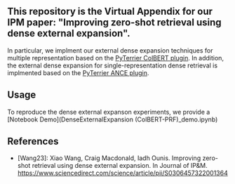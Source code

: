 ## This repository is the Virtual Appendix for our IPM paper: "Improving zero-shot retrieval using dense external expansion".


In particular, we implment our external dense expansion techniques for multiple representation based on the [PyTerrier ColBERT plugin](https://github.com/terrierteam/pyterrier_colbert). In addition, the external dense expansion for single-representation dense retrieval is implmented based on the [PyTerrier ANCE plugin](https://github.com/terrierteam/pyterrier_ance).


## Usage
To reproduce the dense external expanson experiments, we provide a [Notebook Demo](DenseExternalExpansion (ColBERT-PRF)_demo.ipynb)


## References
 - [Wang23]: Xiao Wang, Craig Macdonald, Iadh Ounis. Improving zero-shot retrieval using dense external expansion. In Journal of IP&M. https://www.sciencedirect.com/science/article/pii/S0306457322001364